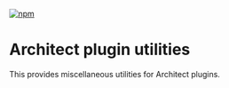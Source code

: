 [![npm](https://img.shields.io/npm/v/@nasa-gcn/architect-plugin-utils)](https://www.npmjs.com/package/@nasa-gcn/architect-plugin-utils)

# Architect plugin utilities

This provides miscellaneous utilities for Architect plugins.
